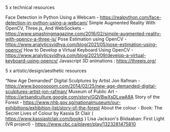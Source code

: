 5 x technical resources 

Face Detection in Python Using a Webcam - https://realpython.com/face-detection-in-python-using-a-webcam/
Simple Augmented Reality With OpenCV, Three.js, And WebSockets - https://www.smashingmagazine.com/2016/02/simple-augmented-reality-with-opencv-a-three-js/
Pose Estimation using OpenCV - https://www.analyticsvidhya.com/blog/2021/05/pose-estimation-using-opencv/
How to Develop a Virtual Keyboard Using OpenCV - https://www.analyticsvidhya.com/blog/2021/09/develop-a-virtual-keyboard-using-opencv/
Javascript 3D animations : https://threejs.org/

5 x artistic/design/aesthetic resources

“New Age Demanded” Digital Sculptures by Artist Jon Rafman - https://www.booooooom.com/2014/02/25/new-age-demanded-digital-sculptures-artist-jon-rafman/
Museum of Public Art - https://artsandculture.google.com/story/GQVBwXsDLxwA8A
Story of the Forest - https://www.nhb.gov.sg/nationalmuseum/our-exhibitions/exhibition-list/story-of-the-forest
About the colour - Book: The Secret Lives of Colour by Kassia St Clair ( https://www.kassiastclair.com/books )
Lisa Jackson's Biidaaban: First Light (VR project) - https://www.cbc.ca/player/play/1323281475810

